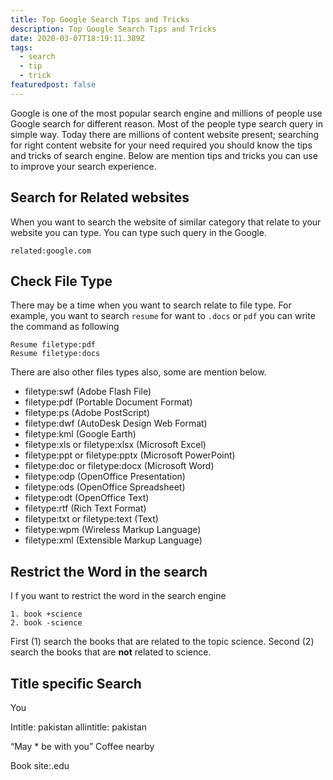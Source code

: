 ```yaml
---
title: Top Google Search Tips and Tricks
description: Top Google Search Tips and Tricks
date: 2020-03-07T18:19:11.389Z
tags:
  - search
  - tip
  - trick
featuredpost: false
---
```

Google is one of the most popular search engine and millions of people use Google search for different reason. Most of the people type search query in simple way. Today there are millions of content website present; searching for right content website for your need required you should know the tips and tricks of search engine. Below are mention tips and tricks you can use to improve your search experience.

## Search for Related websites
When you want to search the website of similar category that relate to your website you can type. You can type such query in the Google.

```
related:google.com
```

## Check File Type

There may be a time when you want to search relate to file type. For example, you want to search `resume` for want to `.docs` or `pdf` you can write the command as following

```
Resume filetype:pdf
Resume filetype:docs
```
There are also other files types also, some are mention below.

- filetype:swf (Adobe Flash File)
- filetype:pdf (Portable Document Format)
- filetype:ps (Adobe PostScript)
- filetype:dwf (AutoDesk Design Web Format)
- filetype:kml (Google Earth)
- filetype:xls or filetype:xlsx (Microsoft Excel)
- filetype:ppt or filetype:pptx (Microsoft PowerPoint)
- filetype:doc or filetype:docx (Microsoft Word)
- filetype:odp (OpenOffice Presentation)
- filetype:ods (OpenOffice Spreadsheet)
- filetype:odt (OpenOffice Text)
- filetype:rtf (Rich Text Format)
- filetype:txt or filetype:text (Text)
- filetype:wpm (Wireless Markup Language)
- filetype:xml (Extensible Markup Language)

## Restrict the Word in the search

I f you want to restrict the word in the search engine

```
1. book +science
2. book -science
```
First (1) search the books that are related to the topic science. Second (2) search the books that are **not** related to science.

## Title specific Search

You

Intitle: pakistan
allintitle: pakistan


“May * be with you”
Coffee nearby


Book site:.edu


